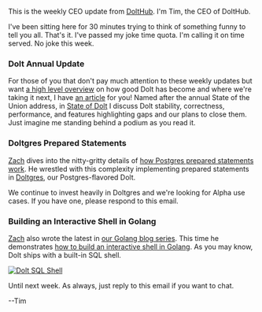 This is the weekly CEO update from [DoltHub](https://www.dolthub.com/). I'm Tim, the CEO of DoltHub. 

I've been sitting here for 30 minutes trying to think of something funny to tell you all. That's it. I've passed my joke time quota. I'm calling it on time served. No joke this week.  

### Dolt Annual Update

For those of you that don't pay much attention to these weekly updates but want [a high level overview](https://www.dolthub.com/blog/2024-04-03-state-of-dolt/) on how good Dolt has become and where we're taking it next, I have [an article](https://www.dolthub.com/blog/2024-04-03-state-of-dolt/) for you! Named after the annual State of the Union address, in [State of Dolt](https://www.dolthub.com/blog/2024-04-03-state-of-dolt/) I discuss Dolt stability, correctness, performance, and features highlighting gaps and our plans to close them. Just imagine me standing behind a podium as you read it.

### Doltgres Prepared Statements

[Zach](https://www.dolthub.com/team#zach) dives into the nitty-gritty details of [how Postgres prepared statements work](https://www.dolthub.com/blog/2024-04-01-prepared-statements-postgres/). He wrestled with this complexity implementing prepared statements in [Doltgres](https://github.com/dolthub/doltgresql), our Postgres-flavored Dolt. 

We continue to invest heavily in Doltgres and we're looking for Alpha use cases. If you have one, please respond to this email.

### Building an Interactive Shell in Golang

[Zach](https://www.dolthub.com/team#zach) also wrote the latest in [our Golang blog series](https://www.dolthub.com/blog/?q=golang). This time he demonstrates [how to build an interactive shell in Golang](https://www.dolthub.com/blog/2023-03-29-interactive-shell-golang/). As you may know, Dolt ships with a built-in SQL shell.

[![Dolt SQL Shell](../images/dolt-sql-shell.png)](https://www.dolthub.com/blog/2023-03-29-interactive-shell-golang/)

Until next week. As always, just reply to this email if you want to chat.

--Tim